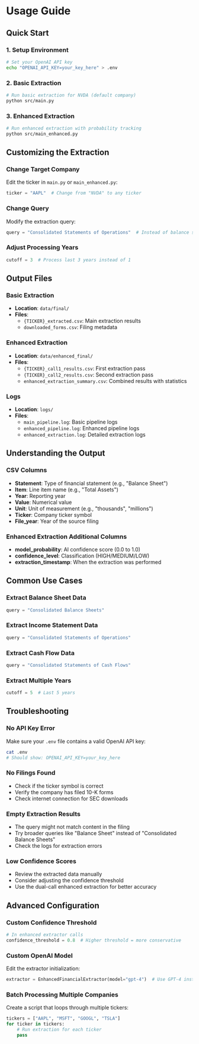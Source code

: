 # Usage Guide

## Quick Start

### 1. Setup Environment
```bash
# Set your OpenAI API key
echo "OPENAI_API_KEY=your_key_here" > .env
```

### 2. Basic Extraction
```bash
# Run basic extraction for NVDA (default company)
python src/main.py
```

### 3. Enhanced Extraction
```bash
# Run enhanced extraction with probability tracking
python src/main_enhanced.py
```

## Customizing the Extraction

### Change Target Company
Edit the ticker in `main.py` or `main_enhanced.py`:
```python
ticker = "AAPL"  # Change from "NVDA" to any ticker
```

### Change Query
Modify the extraction query:
```python
query = "Consolidated Statements of Operations"  # Instead of balance sheets
```

### Adjust Processing Years
```python
cutoff = 3  # Process last 3 years instead of 1
```

## Output Files

### Basic Extraction
- **Location**: `data/final/`
- **Files**: 
  - `{TICKER}_extracted.csv`: Main extraction results
  - `downloaded_forms.csv`: Filing metadata

### Enhanced Extraction
- **Location**: `data/enhanced_final/`
- **Files**:
  - `{TICKER}_call1_results.csv`: First extraction pass
  - `{TICKER}_call2_results.csv`: Second extraction pass
  - `enhanced_extraction_summary.csv`: Combined results with statistics

### Logs
- **Location**: `logs/`
- **Files**:
  - `main_pipeline.log`: Basic pipeline logs
  - `enhanced_pipeline.log`: Enhanced pipeline logs
  - `enhanced_extraction.log`: Detailed extraction logs

## Understanding the Output

### CSV Columns
- **Statement**: Type of financial statement (e.g., "Balance Sheet")
- **Item**: Line item name (e.g., "Total Assets")
- **Year**: Reporting year
- **Value**: Numerical value
- **Unit**: Unit of measurement (e.g., "thousands", "millions")
- **Ticker**: Company ticker symbol
- **File_year**: Year of the source filing

### Enhanced Extraction Additional Columns
- **model_probability**: AI confidence score (0.0 to 1.0)
- **confidence_level**: Classification (HIGH/MEDIUM/LOW)
- **extraction_timestamp**: When the extraction was performed

## Common Use Cases

### Extract Balance Sheet Data
```python
query = "Consolidated Balance Sheets"
```

### Extract Income Statement Data
```python
query = "Consolidated Statements of Operations"
```

### Extract Cash Flow Data
```python
query = "Consolidated Statements of Cash Flows"
```

### Extract Multiple Years
```python
cutoff = 5  # Last 5 years
```

## Troubleshooting

### No API Key Error
Make sure your `.env` file contains a valid OpenAI API key:
```bash
cat .env
# Should show: OPENAI_API_KEY=your_key_here
```

### No Filings Found
- Check if the ticker symbol is correct
- Verify the company has filed 10-K forms
- Check internet connection for SEC downloads

### Empty Extraction Results
- The query might not match content in the filing
- Try broader queries like "Balance Sheet" instead of "Consolidated Balance Sheets"
- Check the logs for extraction errors

### Low Confidence Scores
- Review the extracted data manually
- Consider adjusting the confidence threshold
- Use the dual-call enhanced extraction for better accuracy

## Advanced Configuration

### Custom Confidence Threshold
```python
# In enhanced extractor calls
confidence_threshold = 0.8  # Higher threshold = more conservative
```

### Custom OpenAI Model
Edit the extractor initialization:
```python
extractor = EnhancedFinancialExtractor(model="gpt-4")  # Use GPT-4 instead of GPT-4o-mini
```

### Batch Processing Multiple Companies
Create a script that loops through multiple tickers:
```python
tickers = ["AAPL", "MSFT", "GOOGL", "TSLA"]
for ticker in tickers:
    # Run extraction for each ticker
    pass
``` 